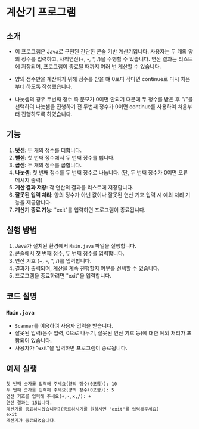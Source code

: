 ﻿# 계산기 프로그램

## 소개

- 이 프로그램은 Java로 구현된 간단한 콘솔 기반 계산기입니다. 사용자는 두 개의 양의 정수를 입력하고, 사칙연산(+, -, \*, /)을 수행할 수 있습니다. 연산 결과는 리스트에 저장되며, 프로그램이 종료될 때까지 여러 번 계산할 수 있습니다.

- 양의 정수만을 계산하기 위해 정수를 받을 떄 0보다 작다면 continue로 다시 처음부터 하도록 작성했습니다.

- 나눗셈의 경우 두번째 정수 즉 분모가 0이면 안되기 때문에 두 정수를 받은 후 "/"를 선택하여 나눗셈을 진행하기 전 두번째 정수가 0이면 continue를 사용하여 처음부터 진행하도록 하였습니다.

## 기능

1. **덧셈**: 두 개의 정수를 더합니다.
2. **뺄셈**: 첫 번째 정수에서 두 번째 정수를 뺍니다.
3. **곱셈**: 두 개의 정수를 곱합니다.
4. **나눗셈**: 첫 번째 정수를 두 번째 정수로 나눕니다. (단, 두 번째 정수가 0이면 오류 메시지 출력)
5. **계산 결과 저장**: 각 연산의 결과를 리스트에 저장합니다.
6. **잘못된 입력 처리**: 양의 정수가 아닌 값이나 잘못된 연산 기호 입력 시 예외 처리 기능을 제공합니다.
7. **계산기 종료 기능**: "exit"를 입력하면 프로그램이 종료됩니다.

## 실행 방법

1. Java가 설치된 환경에서 `Main.java` 파일을 실행합니다.
2. 콘솔에서 첫 번째 정수, 두 번째 정수를 입력합니다.
3. 연산 기호 (+, -, \*, /)를 입력합니다.
4. 결과가 출력되며, 계산을 계속 진행할지 여부를 선택할 수 있습니다.
5. 프로그램을 종료하려면 "exit"을 입력합니다.

## 코드 설명

### `Main.java`

- `Scanner`를 이용하여 사용자 입력을 받습니다.
- 잘못된 입력(음수 입력, 0으로 나누기, 잘못된 연산 기호 등)에 대한 예외 처리가 포함되어 있습니다.
- 사용자가 "exit"을 입력하면 프로그램이 종료됩니다.

## 예제 실행

```
첫 번째 숫자를 입력해 주세요(양의 정수(0포함)): 10
두 번째 숫자를 입력해 주세요(양의 정수(0포함)): 5
연산 기호를 입력해 주세요(+,-,x,/): +
연산 결과는 15입니다.
계산기를 종료하시겠습니까?(종료하시기를 원하시면 "exit"를 입력해주세요)
exit
계산기가 종료되었습니다.
```
